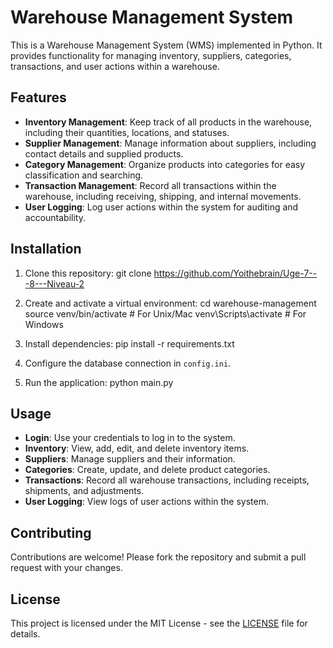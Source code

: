 # Warehouse Management System

This is a Warehouse Management System (WMS) implemented in Python. It provides functionality for managing inventory, suppliers, categories, transactions, and user actions within a warehouse.

## Features

- **Inventory Management**: Keep track of all products in the warehouse, including their quantities, locations, and statuses.
- **Supplier Management**: Manage information about suppliers, including contact details and supplied products.
- **Category Management**: Organize products into categories for easy classification and searching.
- **Transaction Management**: Record all transactions within the warehouse, including receiving, shipping, and internal movements.
- **User Logging**: Log user actions within the system for auditing and accountability.

## Installation

1. Clone this repository:
git clone https://github.com/Yoithebrain/Uge-7---8---Niveau-2

2. Create and activate a virtual environment:
cd warehouse-management
source venv/bin/activate # For Unix/Mac
venv\Scripts\activate # For Windows

3. Install dependencies:
pip install -r requirements.txt


4. Configure the database connection in `config.ini`.

5. Run the application:
python main.py

## Usage

- **Login**: Use your credentials to log in to the system.
- **Inventory**: View, add, edit, and delete inventory items.
- **Suppliers**: Manage suppliers and their information.
- **Categories**: Create, update, and delete product categories.
- **Transactions**: Record all warehouse transactions, including receipts, shipments, and adjustments.
- **User Logging**: View logs of user actions within the system.

## Contributing

Contributions are welcome! Please fork the repository and submit a pull request with your changes.

## License

This project is licensed under the MIT License - see the [LICENSE](LICENSE) file for details.
